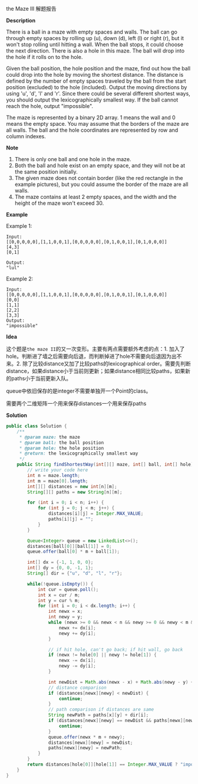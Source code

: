 the Maze III 解题报告

**Description**

There is a ball in a maze with empty spaces and walls. The ball can go through empty spaces by rolling up (u), down (d), left (l) or right (r), but it won't stop rolling until hitting a wall. When the ball stops, it could choose the next direction. There is also a hole in this maze. The ball will drop into the hole if it rolls on to the hole.

Given the ball position, the hole position and the maze, find out how the ball could drop into the hole by moving the shortest distance. The distance is defined by the number of empty spaces traveled by the ball from the start position (excluded) to the hole (included). Output the moving directions by using 'u', 'd', 'l' and 'r'. Since there could be several different shortest ways, you should output the lexicographically smallest way. If the ball cannot reach the hole, output "impossible".

The maze is represented by a binary 2D array. 1 means the wall and 0 means the empty space. You may assume that the borders of the maze are all walls. The ball and the hole coordinates are represented by row and column indexes.

**Note**
1. There is only one ball and one hole in the maze.
2. Both the ball and hole exist on an empty space, and they will not be at the same position initially.
3. The given maze does not contain border (like the red rectangle in the example pictures), but you could assume the border of the maze are all walls.
4. The maze contains at least 2 empty spaces, and the width and the height of the maze won't exceed 30.


**Example**

Example 1:
```
Input:
[[0,0,0,0,0],[1,1,0,0,1],[0,0,0,0,0],[0,1,0,0,1],[0,1,0,0,0]]
[4,3]
[0,1]

Output:
"lul"
```
Example 2:
```
Input:
[[0,0,0,0,0],[1,1,0,0,1],[0,0,0,0,0],[0,1,0,0,1],[0,1,0,0,0]]
[0,0]
[1,1]
[2,2]
[3,3]
Output:
"impossible"
```

**Idea**

 这个题是`the maze II`的又一次变形。主要有两点需要额外考虑的点：1. 加入了hole。判断进了墙之后需要向后退，而判断掉进了hole不需要向后退因为出不来。2. 除了比较distance又加了比较paths的lexicographical order。需要先判断distance，如果distance小于当前则更新；如果distance相同比较paths，如果新的paths小于当前更新入队。

 queue中依旧保存的是integer不需要单独开一个Point的class。

 需要两个二维矩阵一个用来保存distances一个用来保存paths

**Solution**
```java
public class Solution {
    /**
     * @param maze: the maze
     * @param ball: the ball position
     * @param hole: the hole position
     * @return: the lexicographically smallest way
     */
    public String findShortestWay(int[][] maze, int[] ball, int[] hole) {
        // write your code here
        int n = maze.length;
        int m = maze[0].length;
        int[][] distances = new int[n][m];
        String[][] paths = new String[n][m];

        for (int i = 0; i < n; i++) {
            for (int j = 0; j < m; j++) {
                distances[i][j] = Integer.MAX_VALUE;
                paths[i][j] = "";
            }
        }

        Queue<Integer> queue = new LinkedList<>();
        distances[ball[0]][ball[1]] = 0;
        queue.offer(ball[0] * m + ball[1]);

        int[] dx = {-1, 1, 0, 0};
        int[] dy = {0, 0, -1, 1};
        String[] dir = {"u", "d", "l", "r"};

        while(!queue.isEmpty()) {
            int cur = queue.poll();
            int x = cur / m;
            int y = cur % m;
            for (int i = 0; i < dx.length; i++) {
                int newx = x;
                int newy = y;
                while (newx >= 0 && newx < n && newy >= 0 && newy < m && maze[newx][newy] != 1 && (hole[0] != newx || hole[1] != newy)) {
                    newx += dx[i];
                    newy += dy[i];
                }

                // if hit hole, can't go back; if hit wall, go back
                if (newx != hole[0] || newy != hole[1]) {
                    newx -= dx[i];
                    newy -= dy[i];
                }

                int newDist = Math.abs(newx - x) + Math.abs(newy - y) + distances[x][y];
                // distance comparison
                if (distances[newx][newy] < newDist) {
                    continue;
                }
                // path comparison if distances are same
                String newPath = paths[x][y] + dir[i];
                if (distances[newx][newy] == newDist && paths[newx][newy].compareTo(newPath) <= 0) {
                    continue;
                }
                queue.offer(newx * m + newy);
                distances[newx][newy] = newDist;
                paths[newx][newy] = newPath;
            }
        }
        return distances[hole[0]][hole[1]] == Integer.MAX_VALUE ? "impossible" : paths[hole[0]][hole[1]];
    }
}
```
